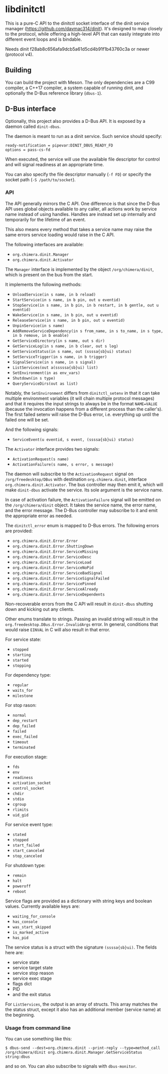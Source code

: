 # libdinitctl

This is a pure-C API to the dinitctl socket interface of the dinit service
manager (https://github.com/davmac314/dinit). It's designed to map closely
to the protocol, while offering a high-level API that can easily integrate
into different event loops and is bindable.

Needs dinit f28ab8c656afa9dcb5a61d5cd4b91f1b43760c3a or newer (protocol v4).

## Building

You can build the project with Meson. The only dependencies are a C99 compiler,
a C++17 compiler, a system capable of running dinit, and optionally the D-Bus
reference library (`dbus-1`).

## D-Bus interface

Optionally, this project also provides a D-Bus API. It is exposed by a daemon
called `dinit-dbus`.

The daemon is meant to run as a dinit service. Such service should specify:

```
ready-notification = pipevar:DINIT_DBUS_READY_FD
options = pass-cs-fd
```

When executed, the service will use the available file descriptor for control
and will signal readiness at an appropriate time.

You can also specify the file descriptor manually (`-f FD`) or specify the
socket path (`-S /path/to/socket`).

### API

The API generally mirrors the C API. One difference is that since the
D-Bus API uses global objects available to any caller, all actions
work by service name instead of using handles. Handles are instead
set up internally and temporarily for the lifetime of an event.

This also means every method that takes a service name may raise the
same errors service loading would raise in the C API.

The following interfaces are available:

* `org.chimera.dinit.Manager`
* `org.chimera.dinit.Activator`

The `Manager` interface is implemented by the object `/org/chimera/dinit`,
which is present on the bus from the start.

It implements the following methods:

* `UnloadService(in s name, in b reload)`
* `StartService(in s name, in b pin, out u eventid)`
* `StopService(in s name, in b pin, in b restart, in b gentle, out u eventid)`
* `WakeService(in s name, in b pin, out u eventid)`
* `ReleaseService(in s name, in b pin, out u eventid)`
* `UnpinService(in s name)`
* `AddRemoveServiceDependency(in s from_name, in s to_name, in s type, in b remove, in b enable)`
* `GetServiceDirectory(in s name, out s dir)`
* `GetServiceLog(in s name, in b clear, out s log)`
* `GetServiceStatus(in s name, out (ssssa{sb}ui) status)`
* `SetServiceTrigger(in s name, in b trigger)`
* `SignalService(in s name, in s signal)`
* `ListServices(out a(sssssa{sb}ui) list)`
* `SetEnvironment(in as env_vars)`
* `Shutdown(in s type)`
* `QueryServiceDirs(out as list)`

Notably, the `SetEnvironment` differs from `dinitctl_setenv` in that it can
take multiple environment variables (it will chain multiple protocol messages)
and that it requires the input strings to always be in the format `NAME=VALUE`
(because the invocation happens from a different process than the caller's).
The first failed setenv will raise the D-Bus error, i.e. everything up until
the failed one will be set.

And the following signals:

* `ServiceEvent(u eventid, s event, (ssssa{sb}ui) status)`

The `Activator` interface provides two signals:

* `ActivationRequest(s name)`
* `ActivationFailure(s name, s error, s message)`

The daemon will subscribe to the `ActivationRequest` signal on
`/org/freedesktop/DBus` with destination `org.chimera.dinit`, interface
`org.chimera.dinit.Activator`. The bus controller may then emit it, which will
make `dinit-dbus` activate the service. Its sole argument is the service name.

In case of activation failure, the `ActivationFailure` signal will be emitted
on the `/org/chimera/dinit` object. It takes the service name, the error name,
and the error message. The D-Bus controller may subscribe to it and emit the
appropriate error as needed.

The `dinitctl_error` enum is mapped to D-Bus errors. The following errors
are provided:

* `org.chimera.dinit.Error.Error`
* `org.chimera.dinit.Error.ShuttingDown`
* `org.chimera.dinit.Error.ServiceMissing`
* `org.chimera.dinit.Error.ServiceDesc`
* `org.chimera.dinit.Error.ServiceLoad`
* `org.chimera.dinit.Error.ServiceNoPid`
* `org.chimera.dinit.Error.ServiceBadSignal`
* `org.chimera.dinit.Error.ServiceSignalFailed`
* `org.chimera.dinit.Error.ServicePinned`
* `org.chimera.dinit.Error.ServiceAlready`
* `org.chimera.dinit.Error.ServiceDependents`

Non-recoverable errors from the C API will result in `dinit-dbus` shutting
down and kicking out any clients.

Other enums translate to strings. Passing an invalid string will result in
the `org.freedesktop.DBus.Error.InvalidArgs` error. In general, conditions
that would raise `EINVAL` in C will also result in that error.

For service state:

* `stopped`
* `starting`
* `started`
* `stopping`

For dependency type:

* `regular`
* `waits_for`
* `milestone`

For stop rason:

* `normal`
* `dep_restart`
* `dep_failed`
* `failed`
* `exec_failed`
* `timeout`
* `terminated`

For execution stage:

* `fds`
* `env`
* `readiness`
* `activation_socket`
* `control_socket`
* `chdir`
* `stdio`
* `cgroup`
* `rlimits`
* `uid_gid`

For service event type:

* `stated`
* `stopped`
* `start_failed`
* `start_canceled`
* `stop_canceled`

For shutdown type:

* `remain`
* `halt`
* `poweroff`
* `reboot`

Service flags are provided as a dictionary with string keys and boolean values.
Currently available keys are:

* `waiting_for_console`
* `has_console`
* `was_start_skipped`
* `is_marked_active`
* `has_pid`

The service status is a struct with the signature `(ssssa{sb}ui)`. The
fields here are:

* service state
* service target state
* service stop reason
* service exec stage
* flags dict
* PID
* and the exit status

For `ListServices`, the output is an array of structs. This array matches
the the status struct, except it also has an additional member (service name)
at the beginning.

### Usage from command line

You can use something like this:

```
$ dbus-send --dest=org.chimera.dinit --print-reply --type=method_call /org/chimera/dinit org.chimera.dinit.Manager.GetServiceStatus string:dbus
```

and so on. You can also subscribe to signals with `dbus-monitor`.
